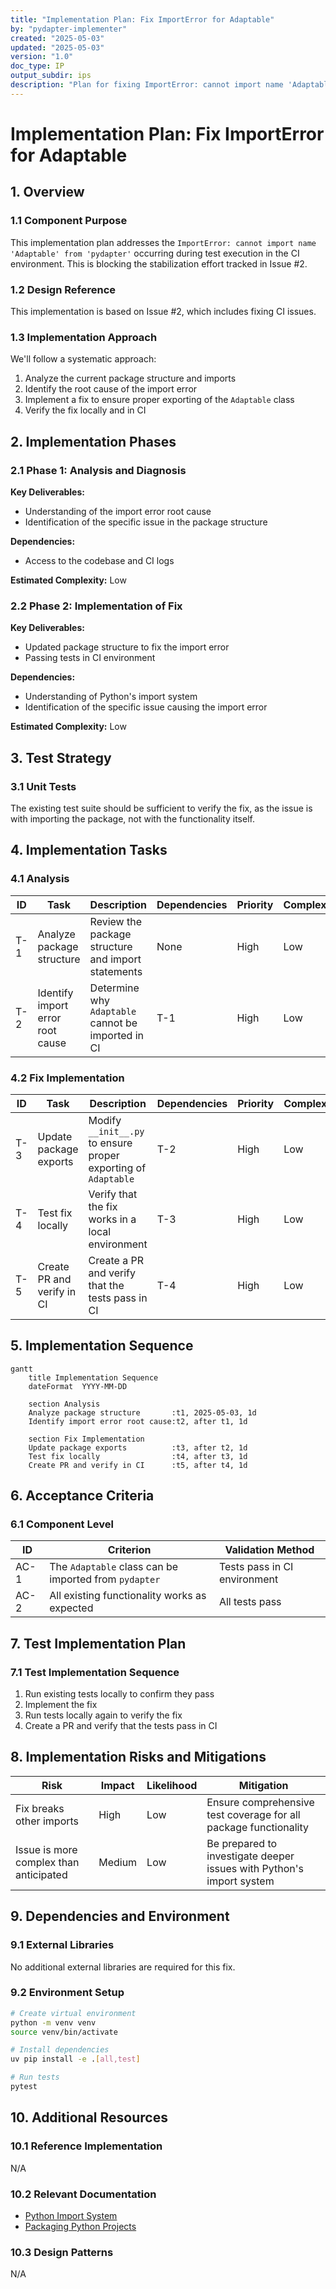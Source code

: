 ```yaml
---
title: "Implementation Plan: Fix ImportError for Adaptable"
by: "pydapter-implementer"
created: "2025-05-03"
updated: "2025-05-03"
version: "1.0"
doc_type: IP
output_subdir: ips
description: "Plan for fixing ImportError: cannot import name 'Adaptable' from 'pydapter' in CI"
---
```


# Implementation Plan: Fix ImportError for Adaptable

## 1. Overview

### 1.1 Component Purpose

This implementation plan addresses the `ImportError: cannot import name 'Adaptable' from 'pydapter'` occurring during test execution in the CI environment. This is blocking the stabilization effort tracked in Issue #2.

### 1.2 Design Reference

This implementation is based on Issue #2, which includes fixing CI issues.

### 1.3 Implementation Approach

We'll follow a systematic approach:
1. Analyze the current package structure and imports
2. Identify the root cause of the import error
3. Implement a fix to ensure proper exporting of the `Adaptable` class
4. Verify the fix locally and in CI

## 2. Implementation Phases

### 2.1 Phase 1: Analysis and Diagnosis

**Key Deliverables:**
- Understanding of the import error root cause
- Identification of the specific issue in the package structure

**Dependencies:**
- Access to the codebase and CI logs

**Estimated Complexity:** Low

### 2.2 Phase 2: Implementation of Fix

**Key Deliverables:**
- Updated package structure to fix the import error
- Passing tests in CI environment

**Dependencies:**
- Understanding of Python's import system
- Identification of the specific issue causing the import error

**Estimated Complexity:** Low

## 3. Test Strategy

### 3.1 Unit Tests

The existing test suite should be sufficient to verify the fix, as the issue is with importing the package, not with the functionality itself.

## 4. Implementation Tasks

### 4.1 Analysis

| ID  | Task                                | Description                                                       | Dependencies | Priority | Complexity |
| --- | ----------------------------------- | ----------------------------------------------------------------- | ------------ | -------- | ---------- |
| T-1 | Analyze package structure           | Review the package structure and import statements                | None         | High     | Low        |
| T-2 | Identify import error root cause    | Determine why `Adaptable` cannot be imported in CI               | T-1          | High     | Low        |

### 4.2 Fix Implementation

| ID  | Task                                | Description                                                       | Dependencies | Priority | Complexity |
| --- | ----------------------------------- | ----------------------------------------------------------------- | ------------ | -------- | ---------- |
| T-3 | Update package exports              | Modify `__init__.py` to ensure proper exporting of `Adaptable`   | T-2          | High     | Low        |
| T-4 | Test fix locally                    | Verify that the fix works in a local environment                  | T-3          | High     | Low        |
| T-5 | Create PR and verify in CI          | Create a PR and verify that the tests pass in CI                  | T-4          | High     | Low        |

## 5. Implementation Sequence

```mermaid
gantt
    title Implementation Sequence
    dateFormat  YYYY-MM-DD

    section Analysis
    Analyze package structure       :t1, 2025-05-03, 1d
    Identify import error root cause:t2, after t1, 1d

    section Fix Implementation
    Update package exports          :t3, after t2, 1d
    Test fix locally                :t4, after t3, 1d
    Create PR and verify in CI      :t5, after t4, 1d
```

## 6. Acceptance Criteria

### 6.1 Component Level

| ID   | Criterion                                           | Validation Method            |
| ---- | --------------------------------------------------- | ---------------------------- |
| AC-1 | The `Adaptable` class can be imported from `pydapter` | Tests pass in CI environment |
| AC-2 | All existing functionality works as expected        | All tests pass               |

## 7. Test Implementation Plan

### 7.1 Test Implementation Sequence

1. Run existing tests locally to confirm they pass
2. Implement the fix
3. Run tests locally again to verify the fix
4. Create a PR and verify that the tests pass in CI

## 8. Implementation Risks and Mitigations

| Risk                                       | Impact | Likelihood | Mitigation                                                                                                  |
| ------------------------------------------ | ------ | ---------- | ----------------------------------------------------------------------------------------------------------- |
| Fix breaks other imports                   | High   | Low        | Ensure comprehensive test coverage for all package functionality                                            |
| Issue is more complex than anticipated     | Medium | Low        | Be prepared to investigate deeper issues with Python's import system                                        |

## 9. Dependencies and Environment

### 9.1 External Libraries

No additional external libraries are required for this fix.

### 9.2 Environment Setup

```bash
# Create virtual environment
python -m venv venv
source venv/bin/activate

# Install dependencies
uv pip install -e .[all,test]

# Run tests
pytest
```

## 10. Additional Resources

### 10.1 Reference Implementation

N/A

### 10.2 Relevant Documentation

- [Python Import System](https://docs.python.org/3/reference/import.html)
- [Packaging Python Projects](https://packaging.python.org/en/latest/tutorials/packaging-projects/)

### 10.3 Design Patterns

N/A